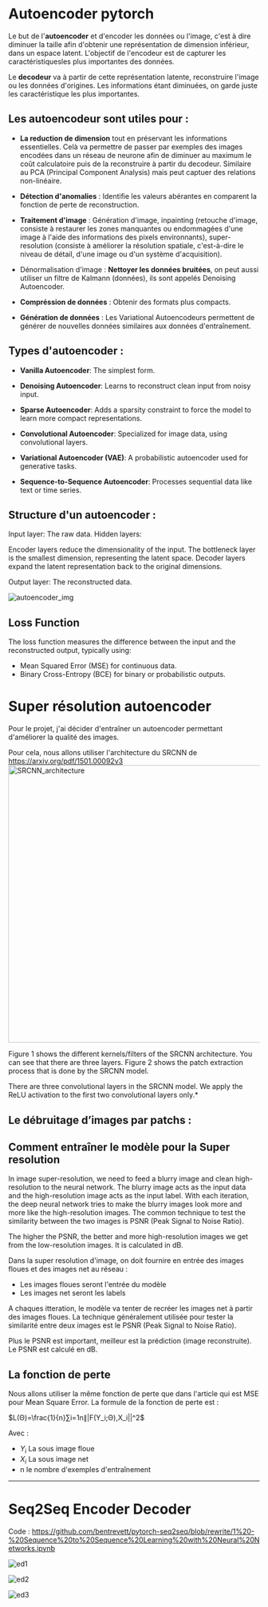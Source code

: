 # Autoencoder pytorch

Le but de l'**autoencoder** et d'encoder les données ou l'image, c'est à dire diminuer la taille afin d'obtenir une représentation de dimension inférieur, dans un espace latent.
L'objectif de l'encodeur est de capturer les caractéristiquesles plus importantes des données.

Le **decodeur** va à partir de cette représentation latente, reconstruire l'image ou les données d'origines.
Les informations étant diminuées, on garde juste les caractéristique les plus importantes.

## Les autoencodeur sont utiles pour :
- **La reduction de dimension** tout en préservant les informations essentielles.
  Celà va permettre de passer par exemples des images encodées dans un réseau de neurone afin de diminuer au        maximum le coût calculatoire puis de la reconstruire à partir du decodeur.
  Similaire au PCA (Principal Component Analysis) mais peut captuer des relations non-linéaire.
  
- **Détection d'anomalies** : Identifie les valeurs abérantes en comparent la fonction de perte de reconstruction.

- **Traitement d'image** : Génération d'image, inpainting (retouche d'image, consiste à restaurer les zones         manquantes ou endommagées d'une image à l'aide des informations des pixels environnants), super-resolution        (consiste à améliorer la résolution spatiale, c'est-à-dire le niveau de détail, d'une image ou d'un système       d'acquisition).

- Dénormalisation d'image : **Nettoyer les données bruitées**, on peut aussi utiliser un filtre de Kalmann          (données), ils sont appelés Denoising Autoencoder. 

-  **Compréssion de données** : Obtenir des formats plus compacts.

-  **Génération de données** : Les Variational Autoencodeurs permettent de générer de nouvelles données              similaires aux données d'entraînement.


## Types d'autoencoder :
- **Vanilla Autoencoder**: The simplest form.

- **Denoising Autoencoder**: Learns to reconstruct clean input from noisy input.

- **Sparse Autoencoder**: Adds a sparsity constraint to force the model to learn more compact representations.

- **Convolutional Autoencoder**: Specialized for image data, using convolutional layers.

- **Variational Autoencoder (VAE)**: A probabilistic autoencoder used for generative tasks.

- **Sequence-to-Sequence Autoencoder**: Processes sequential data like text or time series.


## Structure d'un autoencoder :

Input layer: The raw data.
Hidden layers:

  Encoder layers reduce the dimensionality of the input.
  The bottleneck layer is the smallest dimension, representing the latent space.
  Decoder layers expand the latent representation back to the original dimensions.

Output layer: The reconstructed data.

![autoencoder_img](https://github.com/user-attachments/assets/560da686-c524-4d8c-95ff-91d178e3e715)
 
## Loss Function
The loss function measures the difference between the input and the reconstructed output, typically using:

- Mean Squared Error (MSE) for continuous data.
- Binary Cross-Entropy (BCE) for binary or probabilistic outputs.

# Super résolution autoencoder
Pour le projet, j'ai décider d'entraîner un autoencoder permettant d'améliorer la qualité des images.

Pour cela, nous allons utiliser l'architecture du SRCNN de https://arxiv.org/pdf/1501.00092v3
<img width="556" alt="SRCNN_architecture" src="https://github.com/user-attachments/assets/2523e7cf-8cf7-469a-9801-2450c8baf1b8" />

Figure 1 shows the different kernels/filters of the SRCNN architecture. You can see that there are three layers.
Figure 2 shows the patch extraction process that is done by the SRCNN model.

There are three convolutional layers in the SRCNN model. We apply the ReLU activation to the first two convolutional layers only.*

## Le débruitage d’images par patchs :

## Comment entraîner le modèle pour la Super resolution
In image super-resolution, we need to feed a blurry image and clean high-resolution to the neural network. The blurry image acts as the input data and the high-resolution image acts as the input label. With each iteration, the deep neural network tries to make the blurry images look more and more like the high-resolution images. The common technique to test the similarity between the two images is PSNR (Peak Signal to Noise Ratio).

The higher the PSNR, the better and more high-resolution images we get from the low-resolution images. It is calculated in dB.

Dans la super resolution d'image, on doit fournire en entrée des images floues et des images net au réseau :
- Les images floues seront l'entrée du modèle
- Les images net seront les labels

A chaques itteration, le modèle va tenter de recréer les images net à partir des images floues.
La technique généralement utilisée pour tester la similarité entre deux images est le PSNR (Peak Signal to Noise Ratio).

Plus le PSNR est important, meilleur est la prédiction (image reconstruite).
Le PSNR est calculé en dB.

## La fonction de perte
Nous allons utiliser la même fonction de perte que dans l'article qui est MSE pour Mean Square Error.
La formule de la fonction de perte est :

$L(Θ)=\frac{1}{n}∑i=1n∥|F(Y_i;Θ),X_i||^2$

Avec :
- $Y_i$ La sous image floue
- $X_i$ La sous image net
- n le nombre d'exemples d'entraînement


------

# Seq2Seq Encoder Decoder
Code : https://github.com/bentrevett/pytorch-seq2seq/blob/rewrite/1%20-%20Sequence%20to%20Sequence%20Learning%20with%20Neural%20Networks.ipynb

![ed1](https://github.com/user-attachments/assets/89443f88-e8ad-4d20-8159-01e40ff66b00)

![ed2](https://github.com/user-attachments/assets/94353cd0-8417-4e76-ac9e-679eeca00391)

![ed3](https://github.com/user-attachments/assets/41e10d5e-f93a-485d-aa87-d6eca5d37cdc)
